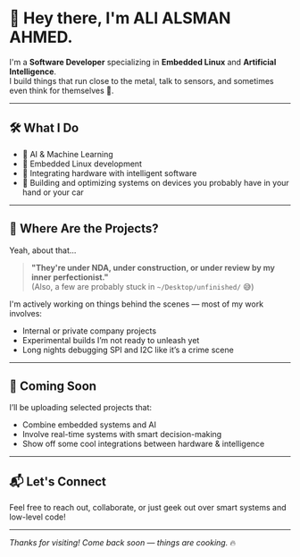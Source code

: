 # 👋 Hey there, I'm ALI ALSMAN AHMED.

I'm a **Software Developer** specializing in **Embedded Linux** and **Artificial Intelligence**.  
I build things that run close to the metal, talk to sensors, and sometimes even think for themselves 🤖.

---

## 🛠️ What I Do

- 🧠 AI & Machine Learning
- 🛜 Embedded Linux development
- 🔌 Integrating hardware with intelligent software
- 🐧 Building and optimizing systems on devices you probably have in your hand or your car

---

## 🤔 Where Are the Projects?

Yeah, about that...

> **"They're under NDA, under construction, or under review by my inner perfectionist."**  
> (Also, a few are probably stuck in `~/Desktop/unfinished/` 😅)

I'm actively working on things behind the scenes — most of my work involves:
- Internal or private company projects  
- Experimental builds I’m not ready to unleash yet  
- Long nights debugging SPI and I2C like it’s a crime scene

---

## 🚀 Coming Soon

I’ll be uploading selected projects that:
- Combine embedded systems and AI
- Involve real-time systems with smart decision-making
- Show off some cool integrations between hardware & intelligence

---

## 📬 Let's Connect

Feel free to reach out, collaborate, or just geek out over smart systems and low-level code!

---

_Thanks for visiting! Come back soon — things are cooking._ 🔥
